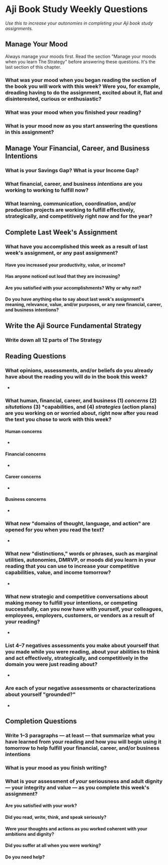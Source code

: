 # Aji Book Study Weekly Questions

*Use this to increase your autonomies in completing your Aji book study assignments.*

## Manage Your Mood

Always manage your moods first. Read the section "Manage your moods when you learn The Strategy" before answering these questions. It's the last section of this chapter.

### What was your mood when you began reading the section of the book you will work with this week? Were you, for example, dreading having to do the assignment, excited about it, flat and disinterested, curious or enthusiastic?


### What was your mood when you finished your reading?



### What is your mood now as you start answering the questions in this assignment?



## Manage Your Financial, Career, and Business Intentions

### What is your Savings Gap? What is your Income Gap? 



### What financial, career, and business *intentions* are you working to working to fulfill now?



### What learning, communication, coordination, and/or production projects are working to fulfill effectively, strategically, and competitively right now and for the year?



## Complete Last Week's Assignment

### What have you accomplished this week as a result of last week's assignment, or any past assignment?

#### Have you increased your productivity, value, or income?



#### Has anyone noticed out loud that they are increasing?



#### Are you satisfied with your accomplishments? Why or why not?



#### Do you have anything else to say about last week's assignment's meaning, relevance, value, and/or purposes, or any new financial, career, and business intentions?


## Write the Aji Source Fundamental Strategy

### Write down all 12 parts of The Strategy


## Reading Questions

### What opinions, assessments, and/or beliefs do you already have about the reading you will do in the book this week? 

- 

### What human, financial, career, and business (1) *concerns* (2) *situtations* (3) *capabilities, and (4) *strategies* (action plans) are you working on or worried about, right now after you read the text you chose to work with this week?

#### Human concerns

- 

#### Financial concerns

- 

#### Career concerns

- 

#### Business concerns

- 

### What new "domains of thought, language, and action" are opened for you when you read the text?

- 

### What new "distinctions," words or phrases, such as marginal utilities, autonomies, DMRVP, or moods did you learn in your reading that you can use to increase your competitive capabilities, value, and income tomorrow?

- 

### What new strategic and competitive conversations about making money to fulfill your intentions, or competing successfully, can you now have with yourself, your colleagues, employees, employers, customers, or vendors as a result of your reading?

- 

### List 4–7 negatives assessments you make about yourself that you made while you were reading, about your abilities to think and act effectively, strategically, and competitively in the domain you were just reading about?

- 

### Are each of your negative assessments or characterizations about yourself "grounded?"

-  


## Completion Questions

### Write 1–3 paragraphs — at least — that summarize what you have learned from your reading and how you will begin using it tomorrow to help fulfill your financial, career, and/or business intentions


### What is your mood as you finish writing?



### What is your assessment of *your* seriousness and adult dignity — your integrity and value — as you complete this week's assignment?

#### Are you satisfied with your work?



#### Did you read, write, think, and speak seriously?



#### Were your thoughts and actions as you worked coherent with your ambitions and dignity?



#### Did you suffer at all when you were working?



#### Do you need help? 

